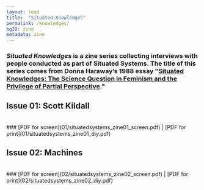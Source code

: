 ```yaml
---
layout: lead
title:  "Situated Knowledges"
permalink: /knowledges/
bgID: zine
metadata: zine
---
```

### *Situated Knowledges* is a zine series collecting interviews with people conducted as part of Situated Systems. The title of this series comes from Donna Haraway’s 1988 essay "[Situated Knowledges: The Science Question in Feminism and the Privilege of Partial Perspective](https://www.dropbox.com/s/nqshmza7kd76xdx/Haraway1988.pdf?dl=0)."

<div class="zine row" markdown="1">

## Issue 01: Scott Kildall
<br>
### [PDF for screen](01/situatedsystems_zine01_screen.pdf) | [PDF for print](01/situatedsystems_zine01_diy.pdf)

</div>

<div class="zine row" markdown="1">

## Issue 02: Machines
<br>
### [PDF for screen](02/situatedsystems_zine02_screen.pdf) | [PDF for print](02/situatedsystems_zine02_diy.pdf)

</div>
